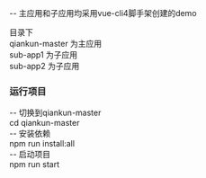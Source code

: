 -- 主应用和子应用均采用vue-cli4脚手架创建的demo

目录下  
qiankun-master 为主应用  
sub-app1 为子应用  
sub-app2 为子应用  

### 运行项目  
-- 切换到qiankun-master  
cd qiankun-master  
-- 安装依赖  
npm run install:all  
-- 启动项目  
npm run start
